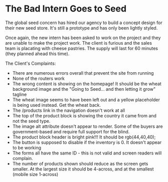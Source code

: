 # The Bad Intern Goes to Seed

The global seed concern has hired our agency to build a concept design for their new seed store. It's still a prototype and has only been lightly styled.

Once again, the new intern has been asked to work on the project and they are unable to make the project work. The client is furious and the sales team is placating with cheese pastries. The supply will last for 60 minutes (they planned ahead this time).

The Client's Complaints:
* There are numerous errors overall that prevent the site from running
* None of the routers work
* The wrong content is showing on the homepage! It should be the wheat background image and the "Going to Seed... and then letting it grow" tagline
* The wheat image seems to have been left out and a yellow placeholder is being used instead. Get the wheat back.
* The /products link in the navigation doesn't work at all
* The top of the product block is showing the country it came from and not the seed type.
* The image alt attribute doesn't appear to render. Some of the buyers are government-based and require full support for the blind.
* The product block header is bright pink!!!  It should be rgb(44,40,40);
* The button is supposed to disable if the inventory is 0. It doesn't appear to be working
* The forms all have the same ID - this is not valid and screen readers will complain.
* The number of products shown should reduce as the screen gets smaller. At the largest size it should be 4-across, and at the smallest (mobile size 1-across)

